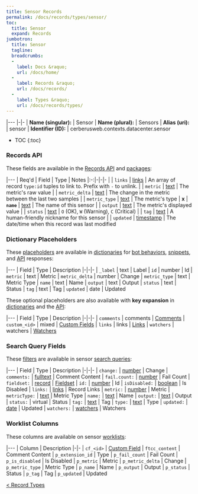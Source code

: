 ```yaml
---
title: Sensor Records
permalink: /docs/records/types/sensor/
toc:
  title: Sensor
  expand: Records
jumbotron:
  title: Sensor
  tagline: 
  breadcrumbs:
  -
    label: Docs &raquo;
    url: /docs/home/
  -
    label: Records &raquo;
    url: /docs/records/
  -
    label: Types &raquo;
    url: /docs/records/types/
---
```


|---
|-|-
| **Name (singular):** | Sensor
| **Name (plural):** | Sensors
| **Alias (uri):** | sensor
| **Identifier (ID):** | cerberusweb.contexts.datacenter.sensor

* TOC
{:toc}

### Records API

These fields are available in the [Records API](/docs/api/endpoints/records/) and [packages](/docs/packages/):

|---
| Req'd | Field | Type | Notes
|:-:|-|-|-
|   | `links` | [links](/docs/records/fields/types/links/) | An array of record `type:id` tuples to link to. Prefix with `-` to unlink. 
|   | `metric` | [text](/docs/records/fields/types/text/) | The metric's raw value 
|   | `metric_delta` | [text](/docs/records/fields/types/text/) | The change in the metric between the last two samples 
|   | `metric_type` | [text](/docs/records/fields/types/text/) | The metric's type 
| **x** | **`name`** | [text](/docs/records/fields/types/text/) | The name of this sensor 
|   | `output` | [text](/docs/records/fields/types/text/) | The metric's displayed value 
|   | `status` | [text](/docs/records/fields/types/text/) | `O` (OK), `W` (Warning), `C` (Critical) 
|   | `tag` | [text](/docs/records/fields/types/text/) | A human-friendly nickname for this sensor 
|   | `updated` | [timestamp](/docs/records/fields/types/timestamp/) | The date/time when this record was last modified 

### Dictionary Placeholders

These [placeholders](/docs/scripting/variables/#placeholders) are available in [dictionaries](/docs/bots/behaviors/dictionaries/) for [bot behaviors](/docs/bots/behaviors/), [snippets](/docs/snippets/), and [API](/docs/api/) responses:

|---
| Field | Type | Description
|-|-|-
| `_label` | text | Label
| `id` | number | Id
| `metric` | text | Metric
| `metric_delta` | number | Change
| `metric_type` | text | Metric Type
| `name` | text | Name
| `output` | text | Output
| `status` | text | Status
| `tag` | text | Tag
| `updated` | date | Updated

These optional placeholders are also available with **key expansion** in [dictionaries](/docs/bots/behaviors/dictionaries/key-expansion/) and the [API](/docs/api/responses/#expanding-keys-in-api-requests):

|---
| Field | Type | Description
|-|-|-
| `comments` | comments | [Comments](/docs/bots/behaviors/dictionaries/key-expansion/#comments)
| `custom_<id>` | mixed | [Custom Fields](/docs/bots/behaviors/dictionaries/key-expansion/#custom-fields)
| `links` | links | [Links](/docs/bots/behaviors/dictionaries/key-expansion/#links)
| `watchers` | watchers | [Watchers](/docs/bots/behaviors/dictionaries/key-expansion/#watchers)
	
### Search Query Fields

These [filters](/docs/search/#filters) are available in sensor [search queries](/docs/search/):

|---
| Field | Type | Description
|-|-|-
| `change:` | [number](/docs/search/#numbers) | Change
| `comments:` | [fulltext](/docs/search/#fulltext) | Comment Content
| `fail.count:` | [number](/docs/search/#numbers) | Fail Count
| `fieldset:` | [record](/docs/search/#deep-search) | [Fieldset](/docs/records/types/custom_fieldset/)
| `id:` | [number](/docs/search/#numbers) | Id
| `isDisabled:` | [boolean](/docs/search/#booleans) | Is Disabled
| `links:` | [links](/docs/search/#links) | Record Links
| `metric:` | [number](/docs/search/#numbers) | Metric
| `metricType:` | [text](/docs/search/#text) | Metric Type
| `name:` | [text](/docs/search/#text) | Name
| `output:` | [text](/docs/search/#text) | Output
| `status:` | virtual | Status
| `tag:` | [text](/docs/search/#text) | Tag
| `type:` | [text](/docs/search/#text) | Type
| `updated:` | [date](/docs/search/#dates) | Updated
| `watchers:` | [watchers](/docs/search/#watchers) | Watchers
	
### Worklist Columns

These columns are available on sensor [worklists](/docs/worklists/):

|---
| Column | Description
|-|-
| `cf_<id>` | [Custom Field](/docs/records/types/custom_field/)
| `ftcc_content` | Comment Content
| `p_extension_id` | Type
| `p_fail_count` | Fail Count
| `p_is_disabled` | Is Disabled
| `p_metric` | Metric
| `p_metric_delta` | Change
| `p_metric_type` | Metric Type
| `p_name` | Name
| `p_output` | Output
| `p_status` | Status
| `p_tag` | Tag
| `p_updated` | Updated

<div class="section-nav">
	<div class="left">
		<a href="/docs/records/types/" class="prev">&lt; Record Types</a>
	</div>
	<div class="right align-right">
	</div>
</div>
<div class="clear"></div>